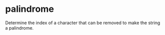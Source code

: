 # palindrome
Determine the index of a character that can be removed to make the string a palindrome.

